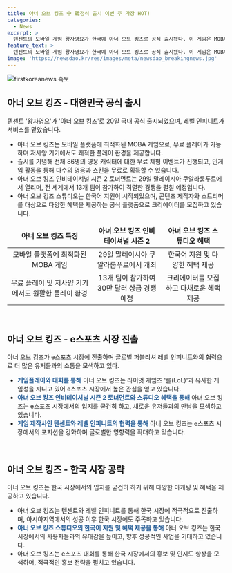 ```yaml
---
title: 아너 오브 킹즈 中 韓정식 출시 이번 주 가장 HOT!
categories:
  - News
excerpt: >
  텐센트의 모바일 게임 왕자영요가 한국에 아너 오브 킹즈로 공식 출시됐다. 이 게임은 MOBA 장르로, 최적화된 모바일 플랫폼에서 롤과 유사한 게임을 즐길 수 있다. 출시를 기념해 신규 플레이어를 위한 무료 체험 이벤트를 진행하며, e스포츠 대회도 예정되어 있어 전 세계의 게이머들의 이목을 끌고 있다. 또한 한국어 지원을 시작한 아너 오브 킹즈 스튜디오는 콘텐츠 제작자와 스트리머를 대상으로 다채로운 혜택을 제공하여 화제다.
feature_text: >
  텐센트의 모바일 게임 왕자영요가 한국에 아너 오브 킹즈로 공식 출시됐다. 이 게임은 MOBA 장르로, 최적화된 모바일 플랫폼에서 롤과 유사한 게임을 즐길 수 있다. 출시를 기념해 신규 플레이어를 위한 무료 체험 이벤트를 진행하며, e스포츠 대회도 예정되어 있어 전 세계의 게이머들의 이목을 끌고 있다. 또한 한국어 지원을 시작한 아너 오브 킹즈 스튜디오는 콘텐츠 제작자와 스트리머를 대상으로 다채로운 혜택을 제공하여 화제다.
image: 'https://newsdao.kr/res/images/meta/newsdao_breakingnews.jpg'
---
```


<p><img src="https://newsdao.kr/res/images/meta/newsdao_breakingnews.jpg" alt="firstkoreanews 속보" /></p>

<h2 data-ke-size="size26">아너 오브 킹즈 - 대한민국 공식 출시</h2>

<p data-ke-size="size16">텐센트 '왕자영요'가 '아너 오브 킹즈'로 20일 국내 공식 출시되었으며, 레벨 인피니트가 서비스를 맡았습니다.</p>

<ul>
<li>아너 오브 킹즈는 모바일 플랫폼에 최적화된 MOBA 게임으로, 무료 플레이가 가능하며 저사양 기기에서도 쾌적한 플레이 환경을 제공합니다.</li>
<li>출시를 기념해 전체 86명의 영웅 캐릭터에 대한 무료 체험 이벤트가 진행되고, 인게임 활동을 통해 다수의 영웅과 스킨을 무료로 획득할 수 있습니다.</li>
<li>아너 오브 킹즈 인비테이셔널 시즌 2 토너먼트는 29일 말레이시아 쿠알라룸푸르에서 열리며, 전 세계에서 13개 팀이 참가하여 격렬한 경쟁을 펼칠 예정입니다.</li>
<li>아너 오브 킹즈 스튜디오는 한국어 지원이 시작되었으며, 콘텐츠 제작자와 스트리머를 대상으로 다양한 혜택을 제공하는 공식 플랫폼으로 크리에이터를 모집하고 있습니다.</li>
</ul>

<table>
<thead>
<tr>
<td style="text-align: center; height: 17px;"><b>아너 오브 킹즈 특징</b></td>
<td style="text-align: center; height: 17px;"><b>아너 오브 킹즈 인비테이셔널 시즌 2</b></td>
<td style="text-align: center; height: 17px;"><b>아너 오브 킹즈 스튜디오 혜택</b></td>
</tr>
</thead>
<tbody>
<tr>
<td style="text-align: center;">모바일 플랫폼에 최적화된 MOBA 게임</td>
<td style="text-align: center;">29일 말레이시아 쿠알라룸푸르에서 개최</td>
<td style="text-align: center;">한국어 지원 및 다양한 혜택 제공</td>
</tr>
<tr>
<td style="text-align: center;">무료 플레이 및 저사양 기기에서도 원활한 플레이 환경</td>
<td style="text-align: center;">13개 팀이 참가하여 30만 달러 상금 경쟁 예정</td>
<td style="text-align: center;">크리에이터를 모집하고 다채로운 혜택 제공</td>
</tr>
</tbody>
</table>

<p data-ke-size="size16">&nbsp;</p>

<h2 data-ke-size="size26">아너 오브 킹즈 - e스포츠 시장 진출</h2>

<p data-ke-size="size16">아너 오브 킹즈가 e스포츠 시장에 진출하며 글로벌 퍼블리셔 레벨 인피니트와의 협력으로 더 많은 유저들과의 소통을 모색하고 있다.</p>

<ul>
<li><b><span style="color: #1a5490;">게임플레이와 대회를 통해</span></b> 아너 오브 킹즈는 라이엇 게임즈 '롤(LoL)'과 유사한 게임성을 지니고 있어 e스포츠 시장에서 높은 관심을 얻고 있습니다.</li>
<li><b><span style="color: #1a5490;">아너 오브 킹즈 인비테이셔널 시즌 2 토너먼트와 스튜디오 혜택을 통해</span></b> 아너 오브 킹즈는 e스포츠 시장에서의 입지를 굳건히 하고, 새로운 유저들과의 만남을 모색하고 있습니다.</li>
<li><b><span style="color: #1a5490;">게임 제작사인 텐센트와 레벨 인피니트의 협력을 통해</span></b> 아너 오브 킹즈는 e스포츠 시장에서의 포지션을 강화하며 글로벌한 영향력을 확대하고 있습니다.</li>
</ul>

<p data-ke-size="size16">&nbsp;</p>

<h2 data-ke-size="size26">아너 오브 킹즈 - 한국 시장 공략</h2>

<p data-ke-size="size16">아너 오브 킹즈는 한국 시장에서의 입지를 굳건히 하기 위해 다양한 마케팅 및 혜택을 제공하고 있습니다.</p>

<ul>
<li>아너 오브 킹즈는 텐센트와 레벨 인피니트를 통해 한국 시장에 적극적으로 진출하며, 아시아지역에서의 성공 이후 한국 시장에도 주목하고 있습니다.</li>
<li><b><span style="color: #1a5490;">아너 오브 킹즈 스튜디오의 한국어 지원 및 혜택 제공을 통해</span></b> 아너 오브 킹즈는 한국 시장에서의 사용자들과의 유대감을 높이고, 향후 성공적인 사업을 기대하고 있습니다.</li>
<li>아너 오브 킹즈는 e스포츠 대회를 통해 한국 시장에서의 홍보 및 인지도 향상을 모색하며, 적극적인 홍보 전략을 펼치고 있습니다.</li>
</ul>

<p data-ke-size="size16">&nbsp;</p>

